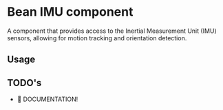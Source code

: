 # Bean IMU component

A component that provides access to the Inertial Measurement Unit (IMU) sensors, allowing for motion tracking and orientation detection.

## Usage



## TODO's
 - 📖 DOCUMENTATION!

